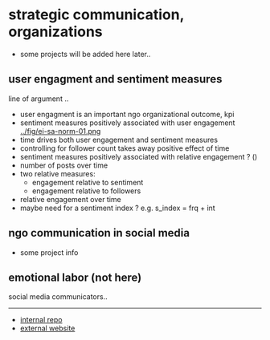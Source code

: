 # strategic communication, organizations

- some projects will be added here later..

## user engagment and sentiment measures

line of argument ..
- user engagment is an important ngo organizational outcome, kpi
- sentiment measures positively associated with user engagement [../fig/ei-sa-norm-01.png](../fig/ei-sa-norm-01.png)
- time drives both user engagement and sentiment measures
- controlling for follower count takes away positive effect of time
- sentiment measures positively associated with relative engagement ? ()
- number of posts over time
- two relative measures: 
    - engagement relative to sentiment
    - engagement relative to followers
- relative engagement over time
- maybe need for a sentiment index ? e.g. s_index = frq + int

## ngo communication in social media

- some project info

## emotional labor (not here)

social media communicators..

---

- [internal repo](https://github.com/nils-holmberg/scom-org)
- [external website](https://nils-holmberg.github.io/scom-org)















